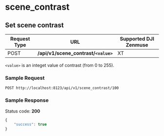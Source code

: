 scene_contrast
==============

Set scene contrast
------------------

Request Type | URL | Supported DJI Zenmuse
-------------|-----|------------------------
POST | **/api/v1/scene_contrast/`<value>`** | XT

`<value>` is an integet value of contrast (from 0 to 255).

### Sample Request

```http
POST http://localhost:8123/api/v1/scene_contrast/100
```

### Sample Response

Status code: **200**

```javascript
{
    "success": true
}
```
